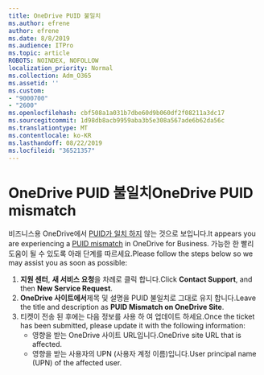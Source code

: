 ```yaml
---
title: OneDrive PUID 불일치
ms.author: efrene
author: efrene
ms.date: 8/8/2019
ms.audience: ITPro
ms.topic: article
ROBOTS: NOINDEX, NOFOLLOW
localization_priority: Normal
ms.collection: Adm_O365
ms.assetid: ''
ms.custom:
- "9000700"
- "2600"
ms.openlocfilehash: cbf508a1a031b7dbe60d9b060df2f08211a3dc17
ms.sourcegitcommit: 1d98db8acb9959aba3b5e308a567ade6b62da56c
ms.translationtype: MT
ms.contentlocale: ko-KR
ms.lasthandoff: 08/22/2019
ms.locfileid: "36521357"
---
```

# <a name="onedrive-puid-mismatch"></a><span data-ttu-id="fda24-102">OneDrive PUID 불일치</span><span class="sxs-lookup"><span data-stu-id="fda24-102">OneDrive PUID mismatch</span></span>
<span data-ttu-id="fda24-103">비즈니스용 OneDrive에서 [PUID가 일치 하지](https://docs.microsoft.com/sharepoint/support/administration/access-denied-or-need-permission-error-sharepoint-online-or-onedrive-for-business#when-accessing-a-onedrive-site) 않는 것으로 보입니다.</span><span class="sxs-lookup"><span data-stu-id="fda24-103">It appears you are experiencing a [PUID mismatch](https://docs.microsoft.com/sharepoint/support/administration/access-denied-or-need-permission-error-sharepoint-online-or-onedrive-for-business#when-accessing-a-onedrive-site) in OneDrive for Business.</span></span> <span data-ttu-id="fda24-104">가능한 한 빨리 도움이 될 수 있도록 아래 단계를 따르세요.</span><span class="sxs-lookup"><span data-stu-id="fda24-104">Please follow the steps below so we may assist you as soon as possible:</span></span>

1. <span data-ttu-id="fda24-105">**지원 센터**, **새 서비스 요청**을 차례로 클릭 합니다.</span><span class="sxs-lookup"><span data-stu-id="fda24-105">Click **Contact Support**, and then **New Service Request**.</span></span>
2. <span data-ttu-id="fda24-106">**OneDrive 사이트에서**제목 및 설명을 PUID 불일치로 그대로 유지 합니다.</span><span class="sxs-lookup"><span data-stu-id="fda24-106">Leave the title and description as **PUID Mismatch on OneDrive Site**.</span></span>
3. <span data-ttu-id="fda24-107">티켓이 전송 된 후에는 다음 정보를 사용 하 여 업데이트 하세요.</span><span class="sxs-lookup"><span data-stu-id="fda24-107">Once the ticket has been submitted, please update it with the following information:</span></span>
    - <span data-ttu-id="fda24-108">영향을 받는 OneDrive 사이트 URL입니다.</span><span class="sxs-lookup"><span data-stu-id="fda24-108">OneDrive site URL that is affected.</span></span>
    - <span data-ttu-id="fda24-109">영향을 받는 사용자의 UPN (사용자 계정 이름)입니다.</span><span class="sxs-lookup"><span data-stu-id="fda24-109">User principal name (UPN) of the affected user.</span></span>



